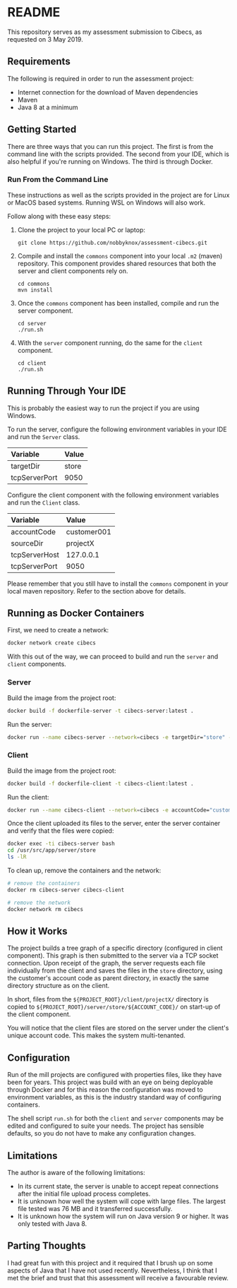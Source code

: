 # README

This repository serves as my assessment submission to Cibecs, as requested on 3 May 2019.

## Requirements

The following is required in order to run the assessment project:

* Internet connection for the download of Maven dependencies
* Maven
* Java 8 at a minimum

## Getting Started

There are three ways that you can run this project. The first is from the command line with the scripts provided. The second from your IDE, which is also helpful if you're running on Windows. The third is through Docker.

### Run From the Command Line

These instructions as well as the scripts provided in the project are for Linux or MacOS based systems. Running WSL on Windows will also work.

Follow along with these easy steps:

1. Clone the project to your local PC or laptop:
    ```
    git clone https://github.com/nobbyknox/assessment-cibecs.git
    ```
2. Compile and install the `commons` component into your local `.m2` (maven) repository. This component provides shared resources that both the server and client components rely on.
    ```
    cd commons
    mvn install
    ```
3. Once the `commons` component has been installed, compile and run the server component.
    ```
    cd server
    ./run.sh
    ```
4. With the `server` component running, do the same for the `client` component.
    ```
    cd client
    ./run.sh
    ```

## Running Through Your IDE

This is probably the easiest way to run the project if you are using Windows.

To run the server, configure the following environment variables in your IDE and run the `Server` class.

| Variable      | Value  |
| :------------ | :----- |
| targetDir     | store  |
| tcpServerPort | 9050   |

Configure the client component with the following environment variables and run the `Client` class.

| Variable        | Value       |
| :-------------- | :---------- |
| accountCode     | customer001 |
| sourceDir       | projectX    |
| tcpServerHost   | 127.0.0.1   |
| tcpServerPort   | 9050        |

Please remember that you still have to install the `commons` component in your local maven repository. Refer to the section above for details.

## Running as Docker Containers

First, we need to create a network:

```bash
docker network create cibecs
```

With this out of the way, we can proceed to build and run the `server` and `client` components.

### Server

Build the image from the project root:

```bash
docker build -f dockerfile-server -t cibecs-server:latest .
```

Run the server:

```bash
docker run --name cibecs-server --network=cibecs -e targetDir="store" -e tcpServerPort="9050" cibecs-server
```

### Client

Build the image from the project root:

```bash
docker build -f dockerfile-client -t cibecs-client:latest .
```

Run the client:

```bash
docker run --name cibecs-client --network=cibecs -e accountCode="customer001" -e sourceDir="projectX" -e tcpServerHost="cibecs-server" -e tcpServerPort="9050" cibecs-client
```

Once the client uploaded its files to the server, enter the server container and verify that the files were copied:

```bash
docker exec -ti cibecs-server bash
cd /usr/src/app/server/store
ls -lR
```

To clean up, remove the containers and the network:

```bash
# remove the containers
docker rm cibecs-server cibecs-client

# remove the network
docker network rm cibecs
```

## How it Works

The project builds a tree graph of a specific directory (configured in client component). This graph is then submitted to the server via a TCP socket connection. Upon receipt of the graph, the server requests each file individually from the client and saves the files in the `store` directory, using the customer's account code as parent directory, in exactly the same directory structure as on the client.

In short, files from the `${PROJECT_ROOT}/client/projectX/` directory is copied to `${PROJECT_ROOT}/server/store/${ACCOUNT_CODE}/` on start-up of the client component.

You will notice that the client files are stored on the server under the client's unique account code. This makes the system multi-tenanted.

## Configuration

Run of the mill projects are configured with properties files, like they have been for years. This project was build with an eye on being deployable through Docker and for this reason the configuration was moved to environment variables, as this is the industry standard way of configuring containers.

The shell script `run.sh` for both the `client` and `server` components may be edited and configured to suite your needs. The project has sensible defaults, so you do not have to make any configuration changes.

## Limitations

The author is aware of the following limitations:

* In its current state, the server is unable to accept repeat connections after the initial file upload process completes.
* It is unknown how well the system will cope with large files. The largest file tested was 76 MB and it transferred successfully.
* It is unknown how the system will run on Java version 9 or higher. It was only tested with Java 8.

## Parting Thoughts

I had great fun with this project and it required that I brush up on some aspects of Java that I have not used recently. Nevertheless, I think that I met the brief and trust that this assessment will receive a favourable review.
